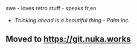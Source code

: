 swe・loves retro stuff・speaks fr,en
- *Thinking ahead is a beautiful thing - Palm Inc.*
## Moved to https://git.nuka.works
